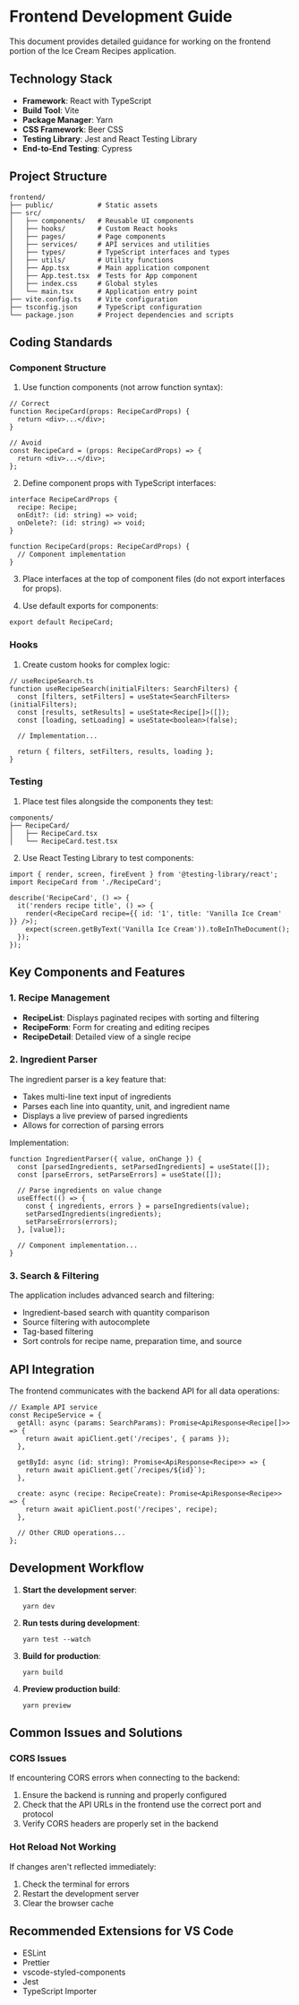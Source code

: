 # Frontend Development Guide

This document provides detailed guidance for working on the frontend portion of the Ice Cream Recipes application.

## Technology Stack

- **Framework**: React with TypeScript
- **Build Tool**: Vite
- **Package Manager**: Yarn
- **CSS Framework**: Beer CSS
- **Testing Library**: Jest and React Testing Library
- **End-to-End Testing**: Cypress

## Project Structure

```
frontend/
├── public/           # Static assets
├── src/
│   ├── components/   # Reusable UI components
│   ├── hooks/        # Custom React hooks
│   ├── pages/        # Page components
│   ├── services/     # API services and utilities
│   ├── types/        # TypeScript interfaces and types
│   ├── utils/        # Utility functions
│   ├── App.tsx       # Main application component
│   ├── App.test.tsx  # Tests for App component
│   ├── index.css     # Global styles
│   └── main.tsx      # Application entry point
├── vite.config.ts    # Vite configuration
├── tsconfig.json     # TypeScript configuration
└── package.json      # Project dependencies and scripts
```

## Coding Standards

### Component Structure

1. Use function components (not arrow function syntax):

```tsx
// Correct
function RecipeCard(props: RecipeCardProps) {
  return <div>...</div>;
}

// Avoid
const RecipeCard = (props: RecipeCardProps) => {
  return <div>...</div>;
};
```

2. Define component props with TypeScript interfaces:

```tsx
interface RecipeCardProps {
  recipe: Recipe;
  onEdit?: (id: string) => void;
  onDelete?: (id: string) => void;
}

function RecipeCard(props: RecipeCardProps) {
  // Component implementation
}
```

3. Place interfaces at the top of component files (do not export interfaces for props).

4. Use default exports for components:

```tsx
export default RecipeCard;
```

### Hooks

1. Create custom hooks for complex logic:

```tsx
// useRecipeSearch.ts
function useRecipeSearch(initialFilters: SearchFilters) {
  const [filters, setFilters] = useState<SearchFilters>(initialFilters);
  const [results, setResults] = useState<Recipe[]>([]);
  const [loading, setLoading] = useState<boolean>(false);

  // Implementation...

  return { filters, setFilters, results, loading };
}
```

### Testing

1. Place test files alongside the components they test:

```
components/
├── RecipeCard/
│   ├── RecipeCard.tsx
│   └── RecipeCard.test.tsx
```

2. Use React Testing Library to test components:

```tsx
import { render, screen, fireEvent } from '@testing-library/react';
import RecipeCard from './RecipeCard';

describe('RecipeCard', () => {
  it('renders recipe title', () => {
    render(<RecipeCard recipe={{ id: '1', title: 'Vanilla Ice Cream' }} />);
    expect(screen.getByText('Vanilla Ice Cream')).toBeInTheDocument();
  });
});
```

## Key Components and Features

### 1. Recipe Management

- **RecipeList**: Displays paginated recipes with sorting and filtering
- **RecipeForm**: Form for creating and editing recipes
- **RecipeDetail**: Detailed view of a single recipe

### 2. Ingredient Parser

The ingredient parser is a key feature that:

- Takes multi-line text input of ingredients
- Parses each line into quantity, unit, and ingredient name
- Displays a live preview of parsed ingredients
- Allows for correction of parsing errors

Implementation:

```tsx
function IngredientParser({ value, onChange }) {
  const [parsedIngredients, setParsedIngredients] = useState([]);
  const [parseErrors, setParseErrors] = useState([]);

  // Parse ingredients on value change
  useEffect(() => {
    const { ingredients, errors } = parseIngredients(value);
    setParsedIngredients(ingredients);
    setParseErrors(errors);
  }, [value]);

  // Component implementation...
}
```

### 3. Search & Filtering

The application includes advanced search and filtering:

- Ingredient-based search with quantity comparison
- Source filtering with autocomplete
- Tag-based filtering
- Sort controls for recipe name, preparation time, and source

## API Integration

The frontend communicates with the backend API for all data operations:

```tsx
// Example API service
const RecipeService = {
  getAll: async (params: SearchParams): Promise<ApiResponse<Recipe[]>> => {
    return await apiClient.get('/recipes', { params });
  },

  getById: async (id: string): Promise<ApiResponse<Recipe>> => {
    return await apiClient.get(`/recipes/${id}`);
  },

  create: async (recipe: RecipeCreate): Promise<ApiResponse<Recipe>> => {
    return await apiClient.post('/recipes', recipe);
  },

  // Other CRUD operations...
};
```

## Development Workflow

1. **Start the development server**:

   ```
   yarn dev
   ```

2. **Run tests during development**:

   ```
   yarn test --watch
   ```

3. **Build for production**:

   ```
   yarn build
   ```

4. **Preview production build**:
   ```
   yarn preview
   ```

## Common Issues and Solutions

### CORS Issues

If encountering CORS errors when connecting to the backend:

1. Ensure the backend is running and properly configured
2. Check that the API URLs in the frontend use the correct port and protocol
3. Verify CORS headers are properly set in the backend

### Hot Reload Not Working

If changes aren't reflected immediately:

1. Check the terminal for errors
2. Restart the development server
3. Clear the browser cache

## Recommended Extensions for VS Code

- ESLint
- Prettier
- vscode-styled-components
- Jest
- TypeScript Importer

